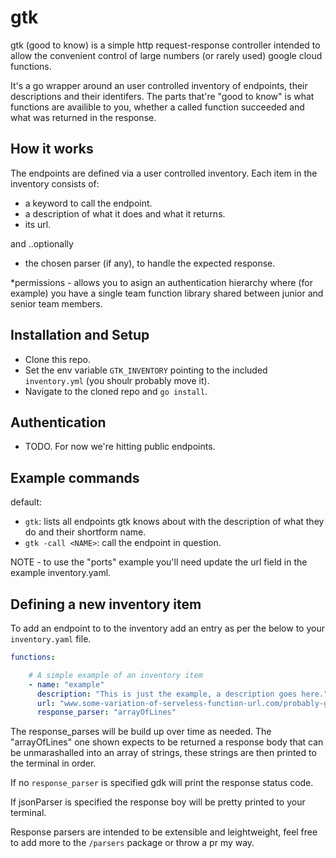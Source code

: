 
# gtk

gtk (good to know) is a simple http request-response controller intended to allow the convenient control of large numbers (or rarely used) google cloud functions.

It's a go wrapper around an user controlled inventory of endpoints, their descriptions and their identifers. The parts that're "good to know" is what functions are availible to you, whether a called function succeeded and what was returned in the response.

## How it works

The endpoints are defined via a user controlled inventory. Each item in the inventory consists of:

- a keyword to call the endpoint.
- a description of what it does and what it returns.
- its url.

and ..optionally
- the chosen parser (if any), to handle the expected response.

*permissions - allows you to asign an authentication hierarchy where (for example) you have a single team function library shared between junior and senior team members.


## Installation and Setup

- Clone this repo.
- Set the env variable `GTK_INVENTORY` pointing to the included `inventory.yml` (you shoulr probably move it).
- Navigate to the cloned repo and `go install`.

## Authentication

- TODO. For now we're hitting public endpoints.

## Example commands

default:
- `gtk`: lists all endpoints gtk knows about with the description of what they do and their shortform name.
- `gtk -call <NAME>`: call the endpoint in question.

NOTE - to use the "ports" example you'll need update the url field in the example inventory.yaml.


## Defining a new inventory item

To add an endpoint to to the inventory add an entry as per the below to your `inventory.yaml` file.

```yaml
functions:

    # A simple example of an inventory item
    - name: "example"
      description: "This is just the example, a description goes here."
      url: "www.some-variation-of-serveless-function-url.com/probably-google-or-aws/example"
      response_parser: "arrayOfLines"
```

The response_parses will be build up over time as needed. The "arrayOfLines" one shown expects to be returned a response body that can be unmarashalled into an array of strings, these strings are then printed to the terminal in order.

If no `response_parser` is specified gdk will print the response status code.

If jsonParser is specified the response boy will be pretty printed to your terminal.

Response parsers are intended to be extensible and leightweight, feel free to add more to the `/parsers` package or throw a pr my way.
